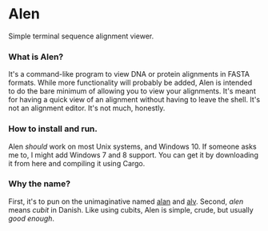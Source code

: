 # Alen

Simple terminal sequence alignment viewer.

### What is Alen?
It's a command-like program to view DNA or protein alignments in FASTA formats. While more functionality will probably be added, Alen is intended to do the bare minimum of allowing you to view your alignments. It's meant for having a quick view of an alignment without having to leave the shell. It's not an alignment editor. It's not much, honestly.

### How to install and run.
Alen _should_ work on most Unix systems, and Windows 10. If someone asks me to, I might add Windows 7 and 8 support.
You can get it by downloading it from here and compiling it using Cargo.

### Why the name?
First, it's to pun on the unimaginative named [alan](https://github.com/mpdunne/alan) and [alv](https://github.com/arvestad/alv). Second, _alen_ means _cubit_ in Danish. Like using cubits, Alen is simple, crude, but usually _good enough_.